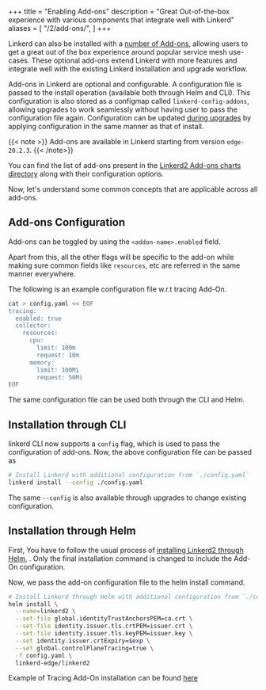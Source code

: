 +++
title = "Enabling Add-ons"
description = "Great Out-of-the-box experience with various components that integrate well with Linkerd"
aliases = [
  "/2/add-ons/",
]
+++

Linkerd can also be installed with a
[number of Add-ons](https://github.com/linkerd/linkerd2/tree/main/charts/add-ons),
allowing users to get a great out of the box experience around
popular service mesh use-cases.
These optional add-ons extend Linkerd with more features
and integrate well with the existing Linkerd installation and upgrade workflow.

Add-ons in Linkerd are optional and configurable. A configuration file is passed
to the install operation (available  both through Helm and CLI).
This configuration is also stored as a configmap called `linkerd-config-addons`,
allowing upgrades to work seamlessly without having user to pass the configuration
file again. Configuration can be updated [during upgrades](https://linkerd.io/2/tasks/upgrade/)
by applying configuration in the same manner as that of install.

{{< note >}}
Add-ons are available in Linkerd starting from version `edge-20.2.3`.
{{< /note>}}

You can find the list of add-ons present in the
[Linkerd2 Add-ons charts directory](https://github.com/linkerd/linkerd2/tree/main/charts/add-ons)
along with their configuration options.

Now, let's understand some common concepts that are applicable across all add-ons.

## Add-ons Configuration

Add-ons can be toggled by using the `<addon-name>.enabled` field.

Apart from this, all the other flags will be specific to the add-on while making
sure common fields like `resources`, etc are referred in the same manner everywhere.

The following is an example configuration file w.r.t tracing Add-On.

```bash
cat > config.yaml << EOF
tracing:
  enabled: true
  collector:
    resources:
      cpu:
        limit: 100m
        request: 10m
      memory:
        limit: 100Mi
        request: 50Mi
EOF
```

The same configuration file can be used both through the CLI and Helm.

## Installation through CLI

linkerd CLI now supports a `config` flag, which is used to pass the configuration
of add-ons. Now, the above configuration file can be passed as

```bash
# Install Linkerd with additional configuration from `./config.yaml`
linkerd install --config ./config.yaml
```

The same `--config` is also available through upgrades to change existing configuration.

## Installation through Helm

First, You have to follow the
usual process of [installing Linkerd2 through Helm](https://linkerd.io/2/tasks/install-helm/),
. Only the final installation command is changed to include the Add-On configuration.

Now, we pass the add-on configuration file to the helm install command.

```bash
# Install Linkerd through Helm with additional configuration from `./config.yaml`
helm install \
  --name=linkerd2 \
  --set-file global.identityTrustAnchorsPEM=ca.crt \
  --set-file identity.issuer.tls.crtPEM=issuer.crt \
  --set-file identity.issuer.tls.keyPEM=issuer.key \
  --set identity.issuer.crtExpiry=$exp \
  --set global.controlPlaneTracing=true \
  -f config.yaml \
  linkerd-edge/linkerd2
```

Example of Tracing Add-On installation can be found [here](https://linkerd.io/2/tasks/distributed-tracing/)
